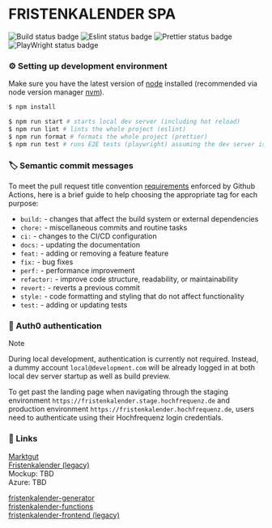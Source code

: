 # FRISTENKALENDER SPA

![Build status badge](https://github.com/Hochfrequenz/fristenkalender-spa/workflows/Building/badge.svg)
![Eslint status badge](https://github.com/Hochfrequenz/fristenkalender-spa/workflows/Linting/badge.svg)
![Prettier status badge](https://github.com/Hochfrequenz/fristenkalender-spa/workflows/Formatting/badge.svg)
![PlayWright status badge](https://github.com/Hochfrequenz/fristenkalender-spa/workflows/E2E-Testing/badge.svg)

### ⚙️ Setting up development environment

Make sure you have the latest version of [node](https://nodejs.org/en) installed (recommended via node version manager [nvm](https://github.com/nvm-sh/nvm)).

```sh
$ npm install
```

```sh
$ npm run start # starts local dev server (including hot reload)
$ npm run lint # lints the whole project (eslint)
$ npm run format # formats the whole project (prettier)
$ npm run test # runs E2E tests (playwright) assuming the dev server is up and running
```

### 🏷️ Semantic commit messages

To meet the pull request title convention [requirements](https://github.com/Hochfrequenz/entscheidungsbaumdiagramm/blob/main/.github/workflows/conventional-commit-validation.yml) enforced by Github Actions, here is a brief guide to help choosing the appropriate tag for each purpose:

- `build:` - changes that affect the build system or external dependencies
- `chore:` - miscellaneous commits and routine tasks
- `ci:` - changes to the CI/CD configuration
- `docs:` - updating the documentation
- `feat:` - adding or removing a feature feature
- `fix:` - bug fixes
- `perf:` - performance improvement
- `refactor:` - improve code structure, readability, or maintainability
- `revert:` - reverts a previous commit
- `style:` - code formatting and styling that do not affect functionality
- `test:` - adding or updating tests

### 🔐 Auth0 authentication

> [!NOTE]
> During local development, authentication is currently not required. Instead, a dummy account `local@development.com` will be already logged in at both local dev server startup as well as build preview.

To get past the landing page when navigating through the staging environment `https://fristenkalender.stage.hochfrequenz.de` and production environment `https://fristenkalender.hochfrequenz.de`, users need to authenticate using their Hochfrequenz login credentials.

### 🔗 Links

[Marktgut](https://hochfrequenz-marktplatz.atlassian.net/browse/HFMP-33)<br>
[Fristenkalender (legacy)](https://www.hochfrequenz.de/fristenkalender/)<br>
Mockup: TBD<br>
Azure: TBD

[fristenkalender-generator](https://github.com/Hochfrequenz/fristenkalender_generator)<br>
[fristenkalender-functions](https://github.com/Hochfrequenz/fristenkalender-functions)<br>
[fristenkalender-frontend (legacy)](https://github.com/Hochfrequenz/fristenkalender-frontend)<br>
